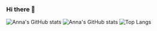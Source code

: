 ### Hi there 👋

<!--
**Anna-Nesterenko/Anna-Nesterenko** is a ✨ _special_ ✨ repository because its `README.md` (this file) appears on your GitHub profile.

Here are some ideas to get you started:

- 🔭 I’m currently working on ...
- 🌱 I’m currently learning ...
- 👯 I’m looking to collaborate on ...
- 🤔 I’m looking for help with ...
- 💬 Ask me about ...
- 📫 How to reach me: ...
- 😄 Pronouns: ...
- ⚡ Fun fact: ...
-->
![Anna's GitHub stats](https://github-readme-stats.vercel.app/api?username=Anna-Nesterenko)
![Anna's GitHub stats](https://github-readme-stats.vercel.app/api?username=Anna-Nesterenko&show_icons=true&theme=radical)
![Top Langs](https://github-readme-stats.vercel.app/api/top-langs/?username=Anna-Nesterenko)
